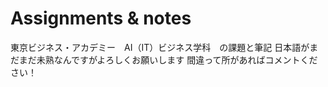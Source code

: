 # Assignments & notes
東京ビジネス・アカデミー　AI（IT）ビジネス学科　の課題と筆記
日本語がまだまだ未熟なんですがよろしくお願いします
間違って所があればコメントください！
